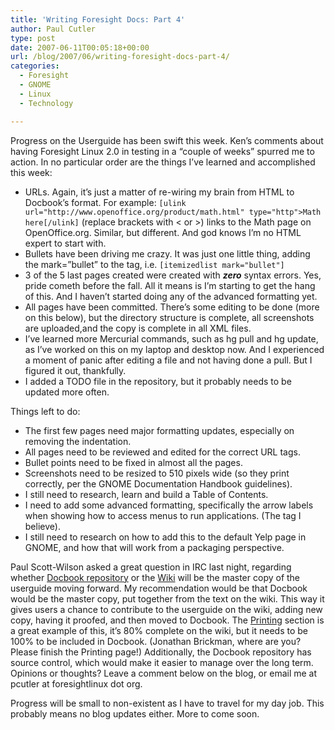 ```yaml
---
title: 'Writing Foresight Docs: Part 4'
author: Paul Cutler
type: post
date: 2007-06-11T00:05:18+00:00
url: /blog/2007/06/writing-foresight-docs-part-4/
categories:
  - Foresight
  - GNOME
  - Linux
  - Technology

---
```

Progress on the Userguide has been swift this week. Ken&#8217;s comments about having Foresight Linux 2.0 in testing in a &#8220;couple of weeks&#8221; spurred me to action. In no particular order are the things I&#8217;ve learned and accomplished this week:

  * URLs. Again, it&#8217;s just a matter of re-wiring my brain from HTML to Docbook&#8217;s format. For example: `[ulink url="http://www.openoffice.org/product/math.html" type="http">Math here[/ulink]` (replace brackets with < or >) links to the Math page on OpenOffice.org. Similar, but different. And god knows I&#8217;m no HTML expert to start with.
  * Bullets have been driving me crazy. It was just one little thing, adding the mark=&#8221;bullet&#8221; to the tag, i.e.  `[itemizedlist mark="bullet"]`
  * 3 of the 5 last pages created were created with **_zero_** syntax errors. Yes, pride cometh before the fall. All it means is I&#8217;m starting to get the hang of this. And I haven&#8217;t started doing any of the advanced formatting yet.
  * All pages have been committed. There&#8217;s some editing to be done (more on this below), but the directory structure is complete, all screenshots are uploaded,and the copy is complete in all XML files.
  * I&#8217;ve learned more Mercurial commands, such as hg pull and hg update, as I&#8217;ve worked on this on my laptop and desktop now. And I experienced a moment of panic after editing a file and not having done a pull. But I figured it out, thankfully.
  * I added a TODO file in the repository, but it probably needs to be updated more often.

Things left to do:

  * The first few pages need major formatting updates, especially on removing the indentation.
  * All pages need to be reviewed and edited for the correct URL tags.
  * Bullet points need to be fixed in almost all the pages.
  * Screenshots need to be resized to 510 pixels wide (so they print correctly, per the GNOME Documentation Handbook guidelines).
  * I still need to research, learn and build a Table of Contents.
  * I need to add some advanced formatting, specifically the arrow labels when showing how to access menus to run applications. (The <guimenu> tag I believe).</guimenu>
  * I still need to research on how to add this to the default Yelp page in GNOME, and how that will work from a packaging perspective.

Paul Scott-Wilson asked a great question in IRC last night, regarding whether [Docbook repository][1] or the [Wiki][2] will be the master copy of the userguide moving forward. My recommendation would be that Docbook would be the master copy, put together from the text on the wiki. This way it gives users a chance to contribute to the userguide on the wiki, adding new copy, having it proofed, and then moved to Docbook. The [Printing][3] section is a great example of this, it&#8217;s 80% complete on the wiki, but it needs to be 100% to be included in Docbook. (Jonathan Brickman, where are you? Please finish the Printing page!) Additionally, the Docbook repository has source control, which would make it easier to manage over the long term. Opinions or thoughts? Leave a comment below on the blog, or email me at pcutler at foresightlinux dot org.

Progress will be small to non-existent as I have to travel for my day job. This probably means no blog updates either. More to come soon.

 [1]: http://hg.foresightlinux.org/hg/foresight-user-guide/
 [2]: http://wiki.foresightlinux.com/confluence/display/docs/Getting+Started+with+Foresight+Linux
 [3]: http://wiki.foresightlinux.com/confluence/display/docs/Printing